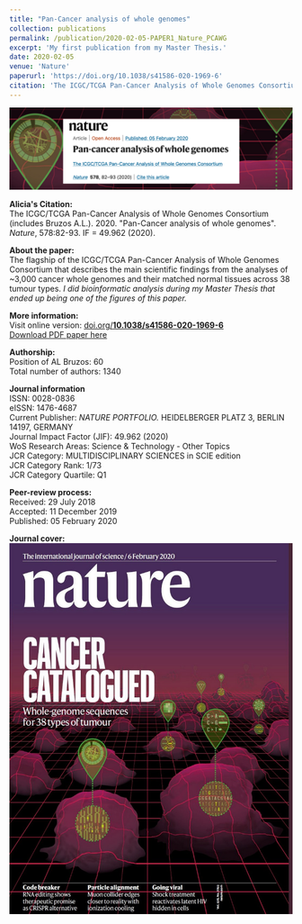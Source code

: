 ```yaml
---
title: "Pan-Cancer analysis of whole genomes"
collection: publications
permalink: /publication/2020-02-05-PAPER1_Nature_PCAWG
excerpt: 'My first publication from my Master Thesis.'
date: 2020-02-05
venue: 'Nature'
paperurl: 'https://doi.org/10.1038/s41586-020-1969-6'
citation: 'The ICGC/TCGA Pan-Cancer Analysis of Whole Genomes Consortium (includes Bruzos AL). (2020). &quot;Pan-Cancer analysis of whole genomes.&quot; <i>Nature</i>. 578:82-93. doi: 10.1038/s41586-020-1969-6 - IF(2020) = 49.962'
---
```


<img src='/files/papers/2020-02-05-PAPER1_Nature_PCAWG-screenshot.png' />  

**Alicia's Citation:**  
The ICGC/TCGA Pan-Cancer Analysis of Whole Genomes Consortium (includes Bruzos A.L.). 2020. "Pan-Cancer analysis of whole genomes". <i>Nature</i>, 578:82-93. IF = 49.962 (2020).  

**About the paper:**  
The flagship of the ICGC/TCGA Pan-Cancer Analysis of Whole Genomes Consortium that describes the main scientific findings from the analyses of ~3,000 cancer whole genomes and their matched normal tissues across 38 tumour types. *I did bioinformatic analysis during my Master Thesis that ended up being one of the figures of this paper.*  

**More information:**  
Visit online version: [doi.org/**10.1038/s41586-020-1969-6**](https://doi.org/10.1038/s41586-020-1969-6)  
[Download PDF paper here](https://ALBruzos.github.io/files/papers/2020-02-05-PAPER_Nature_PCAWG.pdf)  

**Authorship:**  
Position of AL Bruzos: 60  
Total number of authors: 1340 

**Journal information**  
ISSN: 0028-0836  
eISSN: 1476-4687  
Current Publisher: *NATURE PORTFOLIO.* HEIDELBERGER PLATZ 3, BERLIN 14197, GERMANY  
Journal Impact Factor (JIF): 49.962 (2020)  
WoS Research Areas: Science & Technology - Other Topics  
JCR Category: MULTIDISCIPLINARY SCIENCES in SCIE edition  
JCR Category Rank: 1/73  
JCR Category Quartile: Q1  

**Peer-review process:**  
Received: 29 July 2018  
Accepted: 11 December 2019  
Published: 05 February 2020  

**Journal cover:**  
<img src='/files/papers/2020-02-05-PAPER_NatureCover_PCAWG.jpg' width="526" height="659" />  

